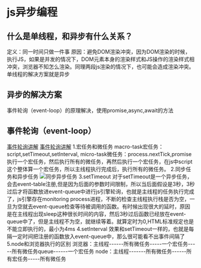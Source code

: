 # js异步编程
## 什么是单线程，和异步有什么关系？
定义：同一时间只做一件事
原因：避免DOM渲染冲突，因为DOM渲染的时候，执行JS，如果是并发的情况下，DOM元素本身的渲染样式和JS操作的渲染样式相冲突，浏览器不知怎么渲染。同理两段js渲染的情况下，也可能会造成渲染冲突。
单线程的解决方案就是异步
## 异步的解决方案
事件轮询（event-loop）的原理解决，使用promise,async,await的方法
## 事件轮询（event-loop）
[事件轮询讲解](https://juejin.im/post/59e85eebf265da430d571f89)
[事件轮询讲解](https://juejin.im/post/5c3d8956e51d4511dc72c200)
1.宏任务和微任务
macro-task宏任务：script,setTimeout,setInterval,
micro-task微任务：process.nextTick,promise
执行一个宏任务，然后执行所有的微任务，再然后执行一个宏任务，在js中script这个整体算一个宏任务，所以主线程执行完成后，执行所有的微任务。
2.同步任务和异步任务
![同步异步任务](./img/event-loop.jpg)
3.setTimeout
对于setTimeout是一个异步任务，会去event-table注册,但是因为后面的参数时间限制，所以当后面假设是3秒，3秒过后才将函数放进event-queue中进行js引擎轮询，也就是主线程的任务执行完成了，js引擎存在monitoring process进程，不断的检查主线程执行栈是否为空，一旦为空就去event-queue检查等待被调用的函数。有时候出现很大的延时，原因是在主线程出现sleep这种很长时间的内容，然后3秒过后函数已经放在event-queue中了，但是主线程不为空，就继续等着。就算定时为0,HTML标准规定也是不能立即执行的，最小为4ms
4.setInterval
效果和setTimeout一样的，也就是每隔一定时间把注册的函数放入event-queue中，那么很可能看不出事件间隔了
5.node和浏览器执行的区别
浏览器：主线程------所有微任务-----一个宏任务-----所有微任务queue------一个宏任务
node：主线程-------所有微任务------所有宏任务-----所有微任务
